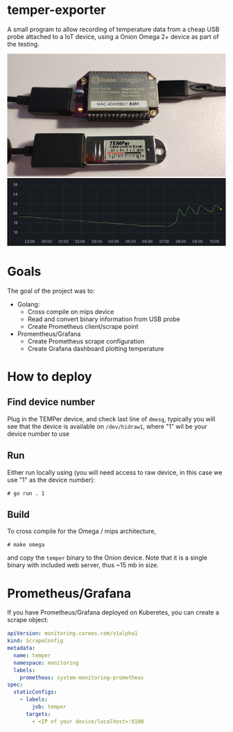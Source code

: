 # temper-exporter
A small program to allow recording of temperature data from a cheap USB probe attached to a IoT device, using a Onion Omega 2+ device as part of the testing.

![TemperOnion](./temperonion.jpg)
![GrafanaLog](./grafanalog.png)

# Goals
The goal of the project was to:
- Golang:
    - Cross compile on mips device
    - Read and convert binary information from USB probe
    - Create Prometheus client/scrape point
- Promentheus/Grafana
    - Create Prometheus scrape configuration
    - Create Grafana dashboard plotting temperature

# How to deploy
## Find device number
Plug in the TEMPer device, and check last line of `dmesg`, typically you will see that the device is available on `/dev/hidraw1`, where "1" wil be your device number to use

## Run

Either run locally using (you will need access to raw device, in this case we use "1" as the device number):
```
# go run . 1
```
## Build
To cross compile for the Omega / mips architecture,
```
# make omega
```
and copy the `temper` binary to the Onion device. Note that it is a single binary with included web server, thus ~15 mb in size.

# Prometheus/Grafana
If you have Prometheus/Grafana deployed on Kuberetes, you can create a scrape object:

```yaml
apiVersion: monitoring.coreos.com/v1alpha1
kind: ScrapeConfig
metadata:
  name: temper
  namespace: monitoring
  labels:
    prometheus: system-monitoring-prometheus
spec:
  staticConfigs:
    - labels:
        job: temper
      targets:
        - <IP of your device/localhost>:9100
```